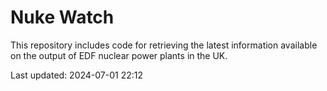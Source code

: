 # Nuke Watch

This repository includes code for retrieving the latest information available on the output of EDF nuclear power plants in the UK.

Last updated: 2024-07-01 22:12